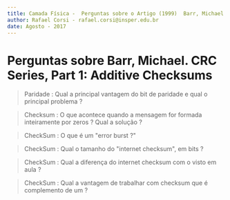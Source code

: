 ```yaml
---
title: Camada Física -  Perguntas sobre o Artigo (1999)  Barr, Michael. "CRC Series, Part 1: Additive Checksums"
author: Rafael Corsi - rafael.corsi@insper.edu.br
date: Agosto - 2017
---
```


# Perguntas sobre **Barr, Michael. CRC Series, Part 1: Additive Checksums**

> Paridade : Qual a principal vantagem do bit de paridade e qual o principal problema ?

> Checksum : O que acontece quando a mensagem for formada inteiramente por zeros ? Qual a solução ?

> CheckSum : O que é um "error burst ?"

> CheckSum : Qual o tamanho do "internet checksum", em bits ?

> CheckSum : Qual a diferença do internet checksum com o visto em aula ?

> CheckSum : Qual a vantagem de trabalhar com checksum que é complemento de um ?



